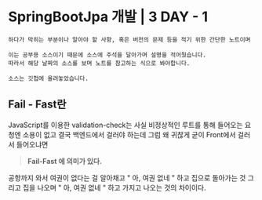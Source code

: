 # SpringBootJpa 개발 | 3 DAY - 1
```
하다가 막히는 부분이나 알아야 할 사항, 혹은 버전의 문제 등을 적기 위한 간단한 노트이며

이는 공부용 소스이기 때문에 소스에 주석을 달아가며 설명을 적어뒀습니다.
따라서 해당 날짜의 소스를 보며 노트를 참고하는 식으로 봐야합니다.

소스는 깃헙에 올려놓았습니다.
```

## Fail - Fast란
JavaScript를 이용한 validation-check는 사실 비정상적인 루트를 통해 들어오는 요청엔 소용이 없고 결국 백엔드에서 걸러야 하는데 그럼 왜 귀찮게 굳이 Front에서 걸러서 들어오냐면

> **Fail-Fast 에 의미가 있다.**

공항까지 와서 여권이 없다는 걸 알아채고 " 아, 여권 없네 " 하고 집으로 돌아가는 것
그리고
집을 나오며 " 아, 여권 없네 " 하고 가지고 나오는 것의 차이이다.
